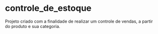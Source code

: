 # controle_de_estoque
Projeto criado com a finalidade de realizar um controle de vendas, a partir do produto e sua categoria.
